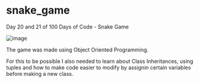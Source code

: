 # snake_game
 Day 20 and 21 of 100 Days of Code - Snake Game

![image](https://github.com/ahskur/snake_game/assets/63268217/9869068c-c19c-4631-8809-2208ac470c71)



The game was made using Object Oriented Programming. 


For this to be possible I also needed to learn about Class Inheritances, using tuples and how to make code easier to modify by assignin certain variables before making a new class.
